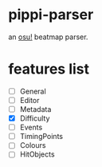 # pippi-parser

an [osu!](https://osu.ppy.sh) beatmap parser.

# features list

- [ ] General
- [ ] Editor
- [ ] Metadata
- [x] Difficulty
- [ ] Events
- [ ] TimingPoints
- [ ] Colours
- [ ] HitObjects
